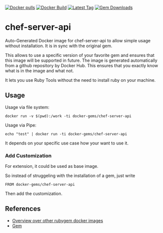 [![Docker pulls](https://img.shields.io/docker/pulls/rubygem/chef-server-api.svg)](https://hub.docker.com/r/rubygem/chef-server-api/)
[![Docker Build](https://img.shields.io/docker/automated/rubygem/chef-server-api.svg)](https://hub.docker.com/r/rubygem/chef-server-api/)
[![Latest Tag](https://img.shields.io/github/tag/docker-rubygem/chef-server-api.svg)](https://hub.docker.com/r/rubygem/chef-server-api/)
[![Gem Downloads](https://img.shields.io/gem/dt/chef-server-api.svg)](https://rubygems.org/gems/chef-server-api/)
# chef-server-api

Auto-Generated Docker image for chef-server-api to allow simple usage without installation.
It is in sync with the original gem.

This allows to use a specific version of your favorite gem and ensures that this image will be supported in future.
The image is generated automatically from a github repository by Docker Hub.
This ensures that you exactly know what is in the image and what not.

It lets you use Ruby Tools without the need to install ruby on your machine.

## Usage

Usage via file system:

`docker run -v $(pwd):/work -ti docker-gems/chef-server-api`

Usage via Pipe:

`echo "test" | docker run -ti docker-gems/chef-server-api`

It depends on your specific use case how your want to use it.

### Add Customization

For extension, it could be used as base image.

So instead of struggeling with the installation of a gem, just write

`FROM docker-gems/chef-server-api`

Then add the customization.

## References

 - [Overview over other rubygem docker images](https://github.com/thinkbot/docker-rubygem)
 - [Gem](https://rubygems.org/gems/chef-server-api/)

